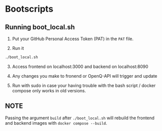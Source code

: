 # Bootscripts 

## Running boot_local.sh

1. Put your GitHub Personal Access Token (PAT) in the `PAT` file.

2. Run it
```bash
./boot_local.sh
```

3. Access frontend on localhost:3000 and backend on localhost:8090

4. Any changes you make to fronend or OpenQ-API will trigger and update

5. Run with sudo in case your having trouble with the bash script / docker compose only works in old versions.

## NOTE
Passing the argument `build` after `./boot_local.sh` will rebuild the frontend and backend images with `docker compose --build`.    